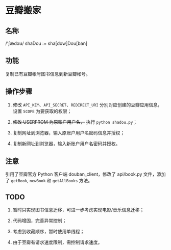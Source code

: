 # 豆瓣搬家

## 名称

/'ʃædəʊ/
 shaDou  := sha[dow]Dou[ban]

## 功能

复制已有豆瓣帐号图书信息到新豆瓣帐号。

## 操作步骤

1. 修改 `API_KEY`、`API_SECRET`、`REDIRECT_URI` 分别对应创建的豆瓣应用信息，设置 `SCOPE` 为要获取的权限；

2. ~~修改 USERFROM 为原账户用户名，~~ 执行 `python shadou.py`；

3. 复制网址到浏览器，输入原账户用户名密码信息并授权；

4. 复制新网址到浏览器，输入新账户用户名密码并授权。

## 注意

引用了豆瓣官方 Python 客户端 douban\_client，修改了 api/book.py 文件，添加了 `getBook`, `newBook` 和 `getAllBooks` 方法。

## TODO

1. 暂时只实现图书信息迁移，可进一步考虑实现电影/音乐信息迁移；

2. 代码增固，完善异常控制；

3. 考虑到收藏顺序，暂时使用单线程；

4. 由于豆瓣有请求速度限制，需控制请求速度。
